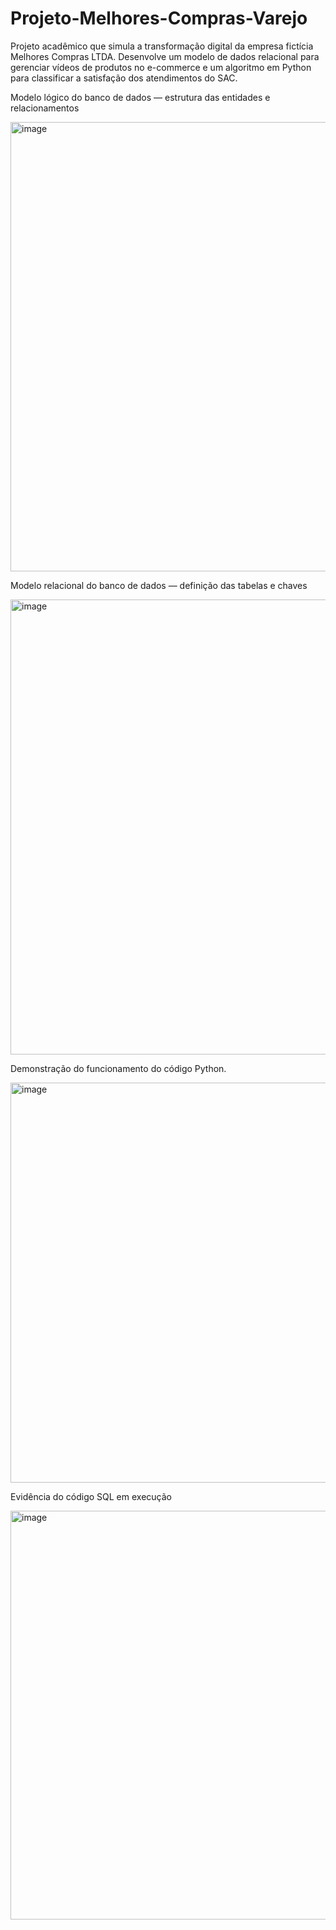 # Projeto-Melhores-Compras-Varejo
Projeto acadêmico que simula a transformação digital da empresa fictícia Melhores Compras LTDA. Desenvolve um modelo de dados relacional para gerenciar vídeos de produtos no e-commerce e um algoritmo em Python para classificar a satisfação dos atendimentos do SAC.

Modelo lógico do banco de dados — estrutura das entidades e relacionamentos

<img width="1069" height="719" alt="image" src="https://github.com/user-attachments/assets/1e36ea79-d69c-4d52-afce-0b6e59f815d1" />

Modelo relacional do banco de dados — definição das tabelas e chaves

<img width="1082" height="728" alt="image" src="https://github.com/user-attachments/assets/5a5acabd-2618-4060-bc88-6808454bc957" />

Demonstração do funcionamento do código Python.

<img width="1168" height="640" alt="image" src="https://github.com/user-attachments/assets/9d190315-572a-4e04-89df-ddf361c89c05" />

Evidência do código SQL em execução

<img width="1231" height="654" alt="image" src="https://github.com/user-attachments/assets/2fea0016-e4c1-43cf-89e8-8f0869a2b1e8" />




